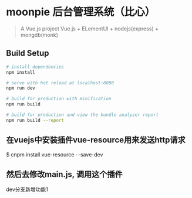 # moonpie 后台管理系统（比心）

> A Vue.js project
Vue.js + ELementUI + nodejs(express) + mongdb(monk)

## Build Setup

``` bash
# install dependencies
npm install

# serve with hot reload at localhost:8080
npm run dev

# build for production with minification
npm run build

# build for production and view the bundle analyzer report
npm run build --report
```

## 在vuejs中安装插件vue-resource用来发送http请求
$ cnpm install vue-resource --save-dev

## 然后去修改main.js, 调用这个插件

dev分支新增功能1